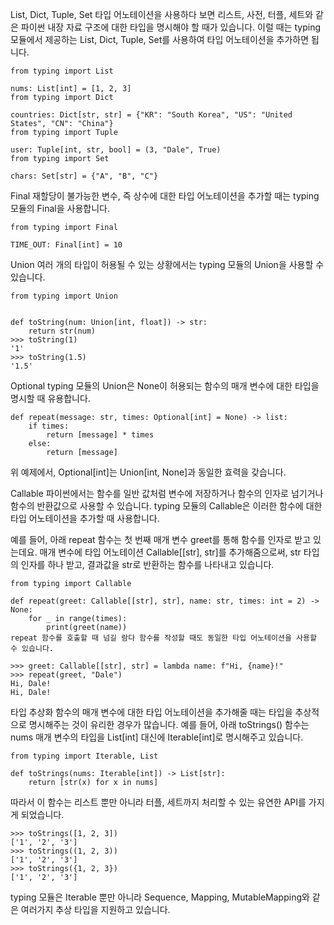 List, Dict, Tuple, Set
타입 어노테이션을 사용하다 보면 리스트, 사전, 터플, 세트와 같은 파이썬 내장 자료 구조에 대한 타입을 명시해야 할 때가 있습니다. 
이럴 때는 typing 모듈에서 제공하는 List, Dict, Tuple, Set를 사용하여 타입 어노테이션을 추가하면 됩니다.

    from typing import List

    nums: List[int] = [1, 2, 3]
    from typing import Dict

    countries: Dict[str, str] = {"KR": "South Korea", "US": "United States", "CN": "China"}
    from typing import Tuple

    user: Tuple[int, str, bool] = (3, "Dale", True)
    from typing import Set

    chars: Set[str] = {"A", "B", "C"}
Final
재할당이 불가능한 변수, 즉 상수에 대한 타입 어노테이션을 추가할 때는 typing 모듈의 Final을 사용합니다.

    from typing import Final

    TIME_OUT: Final[int] = 10
Union
여러 개의 타입이 허용될 수 있는 상황에서는 typing 모듈의 Union을 사용할 수 있습니다.

    from typing import Union


    def toString(num: Union[int, float]) -> str:
        return str(num)
    >>> toString(1)
    '1'
    >>> toString(1.5)
    '1.5'

Optional
typing 모듈의 Union은 None이 허용되는 함수의 매개 변수에 대한 타입을 명시할 때 유용합니다.

    def repeat(message: str, times: Optional[int] = None) -> list:
        if times:
            return [message] * times
        else:
            return [message]
위 예제에서, Optional[int]는 Union[int, None]과 동일한 효력을 갖습니다.

Callable
파이썬에서는 함수를 일반 값처럼 변수에 저장하거나 함수의 인자로 넘기거나 함수의 반환값으로 사용할 수 있습니다. typing 모듈의 Callable은 이러한 함수에 대한 타입 어노테이션을 추가할 때 사용합니다.

예를 들어, 아래 repeat 함수는 첫 번째 매개 변수 greet를 통해 함수를 인자로 받고 있는데요. 매개 변수에 타입 어노테이션 Callable[[str], str]를 추가해줌으로써, str 타입의 인자를 하나 받고, 결과값을 str로 반환하는 함수를 나타내고 있습니다.

    from typing import Callable

    def repeat(greet: Callable[[str], str], name: str, times: int = 2) -> None:
        for _ in range(times):
            print(greet(name))
    repeat 함수를 호출할 때 넘길 람다 함수를 작성할 때도 동일한 타입 어노테이션을 사용할 수 있습니다.

    >>> greet: Callable[[str], str] = lambda name: f"Hi, {name}!"
    >>> repeat(greet, "Dale")
    Hi, Dale!
    Hi, Dale!

타입 추상화
함수의 매개 변수에 대한 타입 어노테이션을 추가해줄 때는 타입을 추상적으로 명시해주는 것이 유리한 경우가 많습니다. 예를 들어, 아래 toStrings() 함수는 nums 매개 변수의 타입을 List[int] 대신에 Iterable[int]로 명시해주고 있습니다.

    from typing import Iterable, List

    def toStrings(nums: Iterable[int]) -> List[str]:
        return [str(x) for x in nums]
따라서 이 함수는 리스트 뿐만 아니라 터플, 세트까지 처리할 수 있는 유연한 API를 가지게 되었습니다.

    >>> toStrings([1, 2, 3])
    ['1', '2', '3']
    >>> toStrings((1, 2, 3))
    ['1', '2', '3']
    >>> toStrings({1, 2, 3})
    ['1', '2', '3']
typing 모듈은 Iterable 뿐만 아니라 Sequence, Mapping, MutableMapping와 같은 여러가지 추상 타입을 지원하고 있습니다.